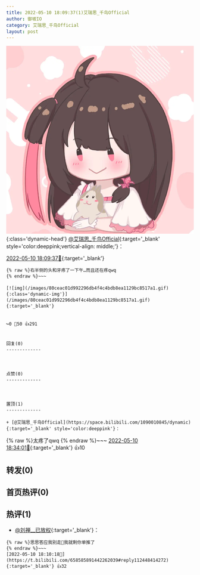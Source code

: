 ```yaml
---
title: 2022-05-10 18:09:37(1)艾瑞思_千鸟Official
author: 御坂IO
category: 艾瑞思_千鸟Official
layout: post
---
```


![img](/images/7e08840c56f251de28bdf766b647bd5fe9a5d50a.jpg){:class='dynamic-head'}
[@艾瑞思_千鸟Official](https://space.bilibili.com/1090010845/dynamic){:target='_blank' style='color:deeppink;vertical-align: middle;'}：

[2022-05-10 18:09:37🔗](https://t.bilibili.com/658585891442262039){:target='_blank'}

~~~
{% raw %}右半侧的头和牙疼了一下午…而且还在疼qwq
{% endraw %}~~~

[![img](/images/80ceac01d992296db4f4c4bdb8ea1129bc8517a1.gif){:class='dynamic-img'}](/images/80ceac01d992296db4f4c4bdb8ea1129bc8517a1.gif){:target='_blank'}


↪️0 💬50 👍291


回复(0)
-------------



点赞(0)
-------------



置顶(1)
-------------

+ [@艾瑞思_千鸟Official](https://space.bilibili.com/1090010845/dynamic){:target='_blank' style='color:deeppink'}：
~~~
{% raw %}太疼了qwq
{% endraw %}~~~
[2022-05-10 18:34:01🔗](https://t.bilibili.com/658585891442262039#reply112451404592){:target='_blank'} 👍10


转发(0)
-------------



首页热评(0)
-------------



热评(1)
-------------

+ [@刘禅__已放权](https://space.bilibili.com/317234621/dynamic){:target='_blank'}：
~~~
{% raw %}思思答应我别走🥺我就剩你单推了
{% endraw %}~~~
[2022-05-10 18:10:18🔗](https://t.bilibili.com/658585891442262039#reply112448414272){:target='_blank'} 👍32


